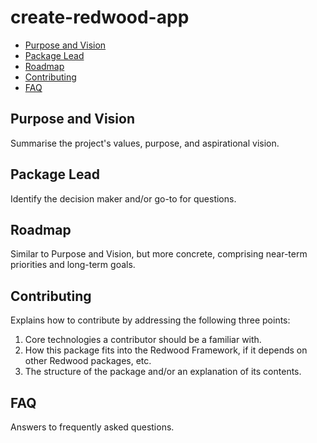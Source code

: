 # create-redwood-app

<!-- toc -->
- [Purpose and Vision](#Purpose-and-Vision)
- [Package Lead](#Package-Lead)
- [Roadmap](#Roadmap)
- [Contributing](#Contributing)
- [FAQ](#FAQ)

## Purpose and Vision
Summarise the project's values, purpose, and aspirational vision.

## Package Lead
Identify the decision maker and/or go-to for questions.

## Roadmap
Similar to Purpose and Vision, but more concrete, comprising near-term priorities and long-term goals.

## Contributing
Explains how to contribute by addressing the following three points:

1) Core technologies a contributor should be a familiar with.
2) How this package fits into the Redwood Framework, if it depends on other Redwood packages, etc.
3) The structure of the package and/or an explanation of its contents.

## FAQ

Answers to frequently asked questions.